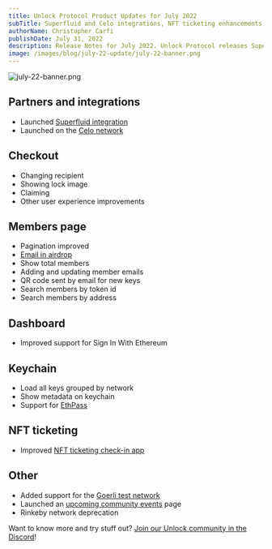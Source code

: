 ```yaml
---
title: Unlock Protocol Product Updates for July 2022
subTitle: Superfluid and Celo integrations, NFT ticketing enhancements, support for Goerli, and improvements to the checkout, keychain, and dashboard experiences
authorName: Christopher Carfi
publishDate: July 31, 2022
description: Release Notes for July 2022. Unlock Protocol releases Superfluid and Celo integrations, NFT ticketing enhancements, support for Goerli, and improvements to the checkout, keychain, and dashboard experiences.
image: /images/blog/july-22-update/july-22-banner.png
---
```


![july-22-banner.png](/images/blog/july-22-update/july-22-banner.png)

## Partners and integrations

- Launched [Superfluid integration](https://unlock-protocol.com/blog/superfluid-unlock)
- Launched on the [Celo network](https://unlock-protocol.com/blog/unlock-celo-launch)

## Checkout

- Changing recipient
- Showing lock image
- Claiming
- Other user experience improvements

## Members page

- Pagination improved
- [Email in airdrop](https://unlock-protocol.com/blog/email-airdrop-nft)
- Show total members
- Adding and updating member emails
- QR code sent by email for new keys
- Search members by token id
- Search members by address

## Dashboard

- Improved support for Sign In With Ethereum

## Keychain

- Load all keys grouped by network
- Show metadata on keychain
- Support for [EthPass](https://twitter.com/ethpass/status/1548054634899550208)

## NFT ticketing

- Improved [NFT ticketing check-in app](https://unlock-protocol.com/blog/ethcc5-2022-ticketing)

## Other

- Added support for the [Goerli test network](https://unlock-protocol.com/blog/goerli)
- Launched an [upcoming community events](https://unlock-protocol.com/upcoming-events) page
- Rinkeby network deprecation

Want to know more and try stuff out? [Join our Unlock community in the Discord](https://discord.com/invite/Ah6ZEJyTDp)!
